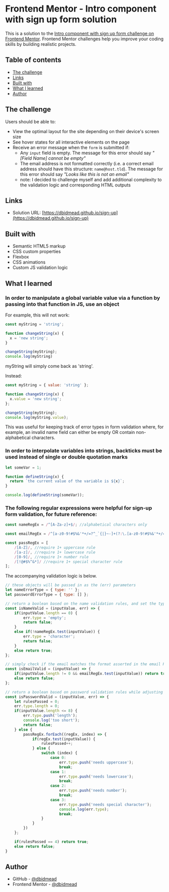 # Frontend Mentor - Intro component with sign up form solution

This is a solution to the [Intro component with sign up form challenge on Frontend Mentor](https://www.frontendmentor.io/challenges/intro-component-with-signup-form-5cf91bd49edda32581d28fd1). Frontend Mentor challenges help you improve your coding skills by building realistic projects. 

## Table of contents

- [The challenge](#the-challenge)
- [Links](#links)
- [Built with](#built-with)
- [What I learned](#what-i-learned)
- [Author](#author)

## The challenge

Users should be able to:

- View the optimal layout for the site depending on their device's screen size
- See hover states for all interactive elements on the page
- Receive an error message when the `form` is submitted if:
  - Any `input` field is empty. The message for this error should say *"[Field Name] cannot be empty"*
  - The email address is not formatted correctly (i.e. a correct email address should have this structure: `name@host.tld`). The message for this error should say *"Looks like this is not an email"*
  - note: I decided to challenge myself and add additional complexity to the validation logic and corresponding HTML outputs

## Links

- Solution URL: [https://dbidmead.github.io/sign-up](https://dbidmead.github.io/sign-up)

## Built with

- Semantic HTML5 markup
- CSS custom properties
- Flexbox
- CSS animations
- Custom JS validation logic

## What I learned

### In order to manipulate a global variable value via a function by passing into that function in JS, use an object

For example, this will not work:
```js
const myString = 'string';

function changeString(x) {
  x = 'new string';
}

changeString(myString);
console.log(myString)
```
myString will simply come back as 'string'.

Instead:
```js
const myString = { value: 'string' };

function changeString(x) {
  x.value = 'new string';
};

changeString(myString);
console.log(myString.value);
```
This was useful for keeping track of error types in form validation where, for example, an invalid name field can either be empty OR contain non-alphabetical characters.

### In order to interpolate variables into strings, backticks must be used instead of single or double quotation marks

```js
let someVar = 1;

function defineString(x) {
  return `the current value of the variable is ${x}`;
}

console.log(defineString(someVar));
```

### The following regular expressions were helpful for sign-up form validation, for future reference:

```js
const nameRegEx = /^[A-Za-z]+$/; //alphabetical characters only

const emailRegEx = /^[a-z0-9!#$%&'*+/=?^_`{|}~-]+(?:\.[a-z0-9!#$%&'*+/=?^_`{|}~-]+)*@(?:[a-z0-9](?:[a-z0-9-]*[a-z0-9])?\.)+[a-z0-9](?:[a-z0-9-]*[a-z0-9])?$/; //general email

const passRegEx = [
    /[A-Z]/, //require 1+ uppercase rule
    /[a-z]/, //require 1+ lowercase rule
    /[0-9]/, //require 1+ number rule
    /[!@#$%^&*]/ //require 1+ special character rule
];
```
The accompanying validation logic is below.
```js
// these objects will be passed in as the (err) parameters
let nameErrorType = { type: '' };
let passwordErrorType = { type: [] };

// return a boolean based on the name validation rules, and set the type property of the nameErrorType object accordingly.
const isNameValid = (inputValue, err) => {
    if(inputValue.length == 0) {
        err.type = 'empty';
        return false;
    } 
    else if(!nameRegEx.test(inputValue)) {
        err.type = 'character';
        return false;
    }
    else return true;
};

// simply check if the email matches the format asserted in the email RegEx and return a boolean.
const isEmailValid = (inputValue) => {
    if(inputValue.length != 0 && emailRegEx.test(inputValue)) return true;
    else return false;
};

// return a boolean based on password validation rules while adjusting the array containing error types accordingly. Later iterate over passwordErrorType.type array to determine innerHTML of passwordError element.
const isPasswordValid = (inputValue, err) => {
    let rulesPassed = 0;
    err.type.length = 0;
    if(inputValue.length <= 8) {
        err.type.push('length');
        console.log('too short');
        return false;
    } else {
        passRegEx.forEach((regEx, index) => {
            if(regEx.test(inputValue)) {
                rulesPassed++;
            } else {
                switch (index) {
                    case 0:
                        err.type.push('needs uppercase');
                        break;
                    case 1:
                        err.type.push('needs lowercase');
                        break;
                    case 2:
                        err.type.push('needs number');
                        break;
                    case 3:
                        err.type.push('needs special character');
                        console.log(err.type);
                        break;
                }
            }
        })
    };

    if(rulesPassed == 4) return true;
    else return false;
}
```

## Author

- GitHub - [@dbidmead](https://github.com/dbidmead)
- Frontend Mentor - [@dbidmead](https://www.frontendmentor.io/profile/dbidmead)